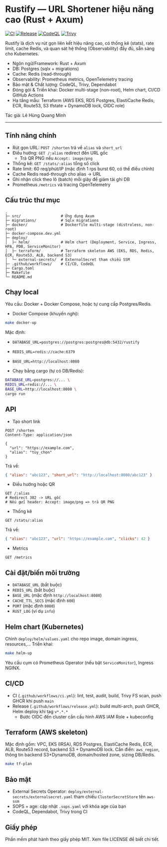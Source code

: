 # Rustify — URL Shortener hiệu năng cao (Rust + Axum)

[![CI](https://github.com/lehungquangminh/Rustify/actions/workflows/ci.yml/badge.svg)](https://github.com/lehungquangminh/Rustify/actions/workflows/ci.yml)
[![Release](https://github.com/lehungquangminh/Rustify/actions/workflows/release.yml/badge.svg)](https://github.com/lehungquangminh/Rustify/actions/workflows/release.yml)
[![CodeQL](https://github.com/lehungquangminh/Rustify/actions/workflows/codeql.yml/badge.svg)](https://github.com/lehungquangminh/Rustify/actions/workflows/codeql.yml)
[![Trivy](https://img.shields.io/badge/Trivy-Security%20Scan-4c1?logo=aqua&logoColor=white)](https://github.com/lehungquangminh/Rustify/actions/workflows/ci.yml)

Rustify là dịch vụ rút gọn liên kết hiệu năng cao, có thống kê (stats), rate limit, cache Redis, và quan sát hệ thống (Observability) đầy đủ, sẵn sàng cho Kubernetes.

- Ngôn ngữ/Framework: Rust + Axum
- DB: Postgres (sqlx + migrations)
- Cache: Redis (read-through)
- Observability: Prometheus metrics, OpenTelemetry tracing
- Bảo mật & Chất lượng: CodeQL, Trivy, Dependabot
- Đóng gói & Triển khai: Docker multi-stage (non-root), Helm chart, CI/CD GitHub Actions
- Hạ tầng mẫu: Terraform (AWS EKS, RDS Postgres, ElastiCache Redis, ECR, Route53, S3 tfstate + DynamoDB lock, OIDC role)

Tác giả: Lê Hùng Quang Minh

---

## Tính năng chính

- Rút gọn URL: `POST /shorten` trả về `alias` và `short_url`
- Điều hướng: `GET /:alias` redirect đến URL gốc
  - Trả QR PNG nếu `Accept: image/png`
- Thống kê: `GET /stats/:alias` tổng số click
- Rate limit: 60 req/phút/IP (mặc định 1 rps burst 60, có thể điều chỉnh)
- Cache Redis read-through cho alias -> URL
- Ghi nhận click theo lô (batch) mỗi giây để giảm tải ghi DB
- Prometheus `/metrics` và tracing OpenTelemetry

## Cấu trúc thư mục

```
.
├─ src/                  # Ứng dụng Axum
├─ migrations/           # Sqlx migrations
├─ docker/               # Dockerfile multi-stage (distroless, non-root)
├─ docker-compose.dev.yml
├─ deploy/
│  ├─ helm/              # Helm chart (Deployment, Service, Ingress, HPA, PDB, ServiceMonitor)
│  ├─ terraform/         # Terraform skeleton AWS (EKS, RDS, Redis, ECR, Route53, ALB, backend S3)
│  └─ external-secrets/  # ExternalSecret tham chiếu SSM
├─ .github/workflows/    # CI/CD, CodeQL
├─ Cargo.toml
├─ Makefile
└─ README.md
```

## Chạy local

Yêu cầu: Docker + Docker Compose, hoặc tự cung cấp Postgres/Redis.

- Docker Compose (khuyến nghị):

```bash
make docker-up
```

Mặc định:
- `DATABASE_URL=postgres://postgres:postgres@db:5432/rustify`
- `REDIS_URL=redis://cache:6379`
- `BASE_URL=http://localhost:8080`

- Chạy bằng cargo (tự có DB/Redis):

```bash
DATABASE_URL=postgres://... \
REDIS_URL=redis://... \
BASE_URL=http://localhost:8080 \
cargo run
```

## API

- Tạo short link

```http
POST /shorten
Content-Type: application/json

{
  "url": "https://example.com",
  "alias": "tùy_chọn"
}
```
Trả về:
```json
{ "alias": "abc123", "short_url": "http://localhost:8080/abc123" }
```

- Điều hướng hoặc QR
```http
GET /:alias
# Redirect 302 -> URL gốc
# Nếu gửi header: Accept: image/png => trả QR PNG
```

- Thống kê
```http
GET /stats/:alias
```
Trả về:
```json
{ "alias": "abc123", "url": "https://example.com", "clicks": 42 }
```

- Metrics
```http
GET /metrics
```

## Cài đặt/biến môi trường

- `DATABASE_URL` (bắt buộc)
- `REDIS_URL` (bắt buộc)
- `BASE_URL` (mặc định `http://localhost:8080`)
- `CACHE_TTL_SECS` (mặc định `600`)
- `PORT` (mặc định `8080`)
- `RUST_LOG` (ví dụ `info`)

## Helm chart (Kubernetes)

Chỉnh `deploy/helm/values.yaml` cho repo image, domain ingress, resources,…
Triển khai:

```bash
make helm-up
```

Yêu cầu cụm có Prometheus Operator (nếu bật `ServiceMonitor`), Ingress NGINX.

## CI/CD

- CI (`.github/workflows/ci.yml`): lint, test, audit, build, Trivy FS scan, push GHCR khi push `main`
- Release (`.github/workflows/release.yml`): build multi-arch, push GHCR, Helm deploy khi tag `v*.*.*`
  - Bước OIDC đến cluster cần cấu hình AWS IAM Role + kubeconfig

## Terraform (AWS skeleton)

Mặc định gồm: VPC, EKS (IRSA), RDS Postgres, ElastiCache Redis, ECR, ALB, Route53 record, backend S3 + DynamoDB lock.
Cần điền: `aws_region`, thông tin backend S3+DynamoDB, domain/hosted zone, sizing DB/Redis.

```bash
make tf-plan
```

## Bảo mật

- External Secrets Operator: `deploy/external-secrets/externalsecret.yaml` tham chiếu `ClusterSecretStore` tên `aws-ssm`
- SOPS + age: cập nhật `.sops.yaml` với khóa age của bạn
- CodeQL, Dependabot, Trivy trong CI

## Giấy phép

Phần mềm phát hành theo giấy phép MIT. Xem file LICENSE để biết chi tiết.
